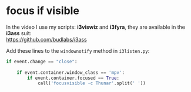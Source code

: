 # focus if visible

In the video I use my scripts: **i3viswiz** and **i3fyra**, they are available in the **i3ass** suit:  
https://github.com/budlabs/i3ass  

Add these lines to the `windownotify` method in `i3listen.py`:  

``` python
if event.change == "close":
                 
    if event.container.window_class == 'mpv':
        if event.container.focused == True:
            call('focusvisible -c Thunar'.split(' '))
```
